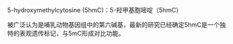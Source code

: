 5-hydroxymethylcytosine (5hmC)：5-羟甲基胞嘧啶（5hmC）

被广泛认为是哺乳动物基因组中的第六碱基，最新的研究已经确定5hmC是一个独特的表观遗传标记，与5mC形成对比功能。
